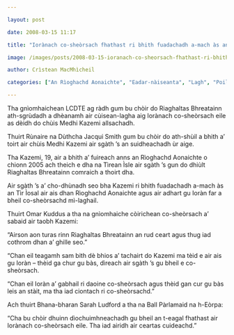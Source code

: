 ```yaml
---

layout: post

date: 2008-03-15 11:17

title: "Iorànach co-sheòrsach fhathast ri bhith fuadachadh a-mach às an RA"

image: /images/posts/2008-03-15-ioranach-co-sheorsach-fhathast-ri-bhith-fuadachadh-a-mach-as-an-ra.webp

author: Crìstean MacMhìcheil

categories: ["An Rìoghachd Aonaichte", "Eadar-nàiseanta", "Lagh", "Poileataigs"]

---
```


Tha gnìomhaichean LCDTE ag ràdh gum bu chòir do Riaghaltas Bhreatainn ath-sgrùdadh a dhèanamh air cùisean-lagha aig Iorànach co-sheòrsach eile as dèidh do chùis Medhi Kazemi allsachadh.

Thuirt Rùnaire na Dùthcha Jacqui Smith gum bu chòir do ath-shùil a bhith a’ toirt air chùis Medhi Kazemi air sgàth ’s an suidheachadh ùr aige.

Tha Kazemi, 19, air a bhith a’ fuireach anns an Rìoghachd Aonaichte o chionn 2005 ach theich e dha na Tìrean Ìsle air sgàth ’s gun do dhiùlt Riaghaltas Bhreatainn comraich a thoirt dha.

Air sgàth ’s a’ cho-dhùnadh seo bha Kazemi ri bhith fuadachadh a-mach às an Tìr Ìosal air ais dhan Rìoghachd Aonaichte agus air adhart gu Ioràn far a bheil co-sheòrsachd mì-laghail.

Thuirt Omar Kuddus a tha na gnìomhaiche còirichean co-sheòrsach a’ sabaid air taobh Kazemi:

“Airson aon turas rinn Riaghaltas Bhreatainn an rud ceart agus thug iad cothrom dhan a’ ghille seo.”

“Chan eil teagamh sam bith dè bhios a’ tachairt do Kazemi ma tèid e air ais gu Ioràn – thèid ga chur gu bàs, dìreach air sgàth ’s gu bheil e co-sheòrsach.

“Chan eil Ioràn a’ gabhail ri daoine co-sheòrsach agus thèid gan cur gu bàs leis an stàit, ma tha iad ciontach ri co-sheòrsachd.”

Ach thuirt Bhana-bharan Sarah Ludford a tha na Ball Pàrlamaid na h-Eòrpa:

“Cha bu chòir dhuinn dìochuimhneachadh gu bheil an t-eagal fhathast air Iorànach co-sheòrsach eile. Tha iad airidh air ceartas cuideachd.”
